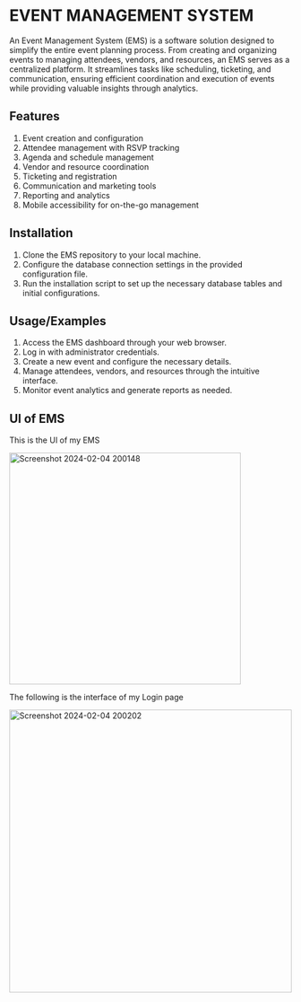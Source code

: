 
# EVENT MANAGEMENT SYSTEM

An Event Management System (EMS) is a software solution designed to simplify the entire event planning process. From creating and organizing events to managing attendees, vendors, and resources, an EMS serves as a centralized platform. It streamlines tasks like scheduling, ticketing, and communication, ensuring efficient coordination and execution of events while providing valuable insights through analytics.


## Features

1) Event creation and configuration
2) Attendee management with RSVP tracking
3) Agenda and schedule management
4) Vendor and resource coordination
5) Ticketing and registration
6) Communication and marketing tools
7) Reporting and analytics
8) Mobile accessibility for on-the-go management







## Installation

1) Clone the EMS repository to your local machine.
2) Configure the database connection settings in the     provided configuration file.
3) Run the installation script to set up the necessary database tables and initial configurations.
    
## Usage/Examples

1) Access the EMS dashboard through your web browser.
2) Log in with administrator credentials.
3) Create a new event and configure the necessary details.
4) Manage attendees, vendors, and resources through the intuitive interface.
5) Monitor event analytics and generate reports as needed.

## UI of EMS

This is the UI of my EMS

<img width="413" alt="Screenshot 2024-02-04 200148" src="https://github.com/SameenRajpoot/even-managment-system/assets/151715597/8f59e5f3-4296-4eab-8eaa-0c18b4b8621e">

The following is the interface of my Login page 

<img width="504" alt="Screenshot 2024-02-04 200202" src="https://github.com/SameenRajpoot/even-managment-system/assets/151715597/2f196717-f887-4dea-9623-d814a69945ff">

